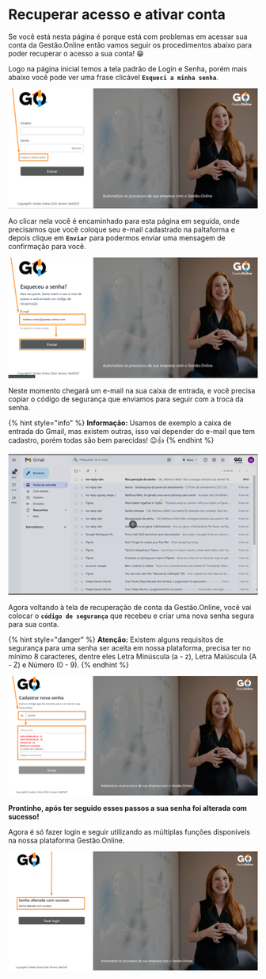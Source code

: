 # Recuperar acesso e ativar conta

Se você está nesta página é porque está com problemas em acessar sua conta da Gestão.Online então vamos seguir os procedimentos abaixo para poder recuperar o acesso a sua conta! 😁

Logo na página inicial temos a tela padrão de Login e Senha, porém mais abaixo você pode ver uma frase clicável **`Esqueci a minha senha`**.

![](/erp-v2/assets/tela_login_recuperar.png)

Ao clicar nela você é encaminhado para esta página em seguida, onde precisamos que você coloque seu e-mail cadastrado na paltaforma e depois clique em **`Enviar`** para podermos enviar uma mensagem de confirmação para você.

![](/erp-v2/assets/tela_login_recupera_email.png)

Neste momento chegará um e-mail na sua caixa de entrada, e você precisa copiar o código de segurança que enviamos para seguir com a troca da senha.

{% hint style="info" %}
**Informação:** Usamos de exemplo a caixa de entrada do Gmail, mas existem outras, isso vai depender do e-mail que tem cadastro, porém todas são bem parecidas! 😉👍
{% endhint %}

![](/erp-v2/assets/tela_login_cod_email.gif)


Agora voltando à tela de recuperação de conta da Gestão.Online, você vai colocar o **`código de segurança`** que recebeu e criar uma nova senha segura para sua conta. 

{% hint style="danger" %}
**Atenção:** Existem alguns requisitos de segurança para uma senha ser aceita em nossa plataforma, precisa ter no mínimo 8 caracteres, dentre eles Letra Minúscula (a - z), Letra Maiúscula (A - Z) e Número (0 - 9).
{% endhint %}

![](/erp-v2/assets/tela_login_recuperar_nova_senha.png)



**Prontinho, após ter seguido esses passos a sua senha foi alterada com sucesso!**

Agora é só fazer login e seguir utilizando as múltiplas funções disponíveis na nossa plataforma Gestão.Online.

![](/erp-v2/assets/tela_login_recuperar_sucesso.png)